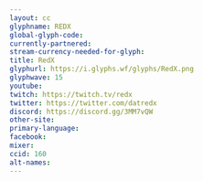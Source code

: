 ```yaml
---
layout: cc
glyphname: REDX
global-glyph-code: 
currently-partnered: 
stream-currency-needed-for-glyph: 
title: RedX
glyphurl: https://i.glyphs.wf/glyphs/RedX.png
glyphwave: 15
youtube: 
twitch: https://twitch.tv/redx
twitter: https://twitter.com/datredx
discord: https://discord.gg/3MM7vQW
other-site: 
primary-language: 
facebook: 
mixer: 
ccid: 160
alt-names: 
---
```


